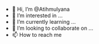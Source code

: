 - 👋 Hi, I’m @Atihmulyana
- 👀 I’m interested in ...
- 🌱 I’m currently learning ...
- 💞️ I’m looking to collaborate on ...
- 📫 How to reach me
